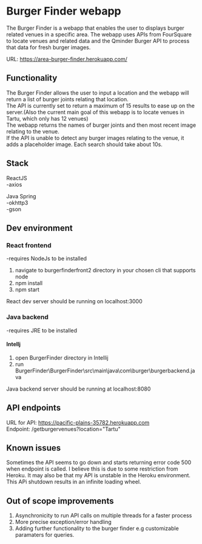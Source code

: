 # Burger Finder webapp

The Burger Finder is a webapp that enables the user to displays burger related venues in a specific area. The webapp uses APIs from FourSquare to locate venues and related data and the Qminder Burger API to process that data for fresh burger images.  

URL: https://area-burger-finder.herokuapp.com/

## Functionality

The Burger Finder allows the user to input a location and the webapp will return a list of burger joints relating that location.  
The API is currently set to return a maximum of 15 results to ease up on the server.(Also the current main goal of this webapp is to locate venues in Tartu, which only has 12 venues)  
The webapp returns the names of burger joints and then most recent image relating to the venue.  
If the API is unable to detect any burger images relating to the venue, it adds a placeholder image.
Each search should take about 10s.

## Stack

ReactJS  
-axios

Java Spring  
-okhttp3  
-gson

## Dev environment



### React frontend
-requires NodeJs to be installed

1) navigate to burgerfinderfront2 directory in your chosen cli that supports node
2) npm install
3) npm start

React dev server should be running on localhost:3000

### Java backend
-requires JRE to be installed

#### Intellj
1) open BurgerFinder directory in Intellij
2) run BurgerFinder\BurgerFinder\src\main\java\com\burger\burgerbackend.java

Java backend server should be running at localhost:8080

## API endpoints

URL for API: https://pacific-plains-35782.herokuapp.com  
Endpoint: /getburgervenues?location="Tartu"
  
## Known issues
 
  Sometimes the API seems to go down and starts returning error code 500 when endpoint is called. I believe this is due to some restriction from Heroku. It may also be that my API is unstable in the Heroku environment. This APi shutdown results in an infinite loading wheel.
  
  
## Out of scope improvements
  
  1) Asynchronicity to run API calls on multiple threads for a faster process
  2) More precise exception/error handling 
  3) Adding further functionality to the burger finder e.g customizable paramaters for queries.
    

